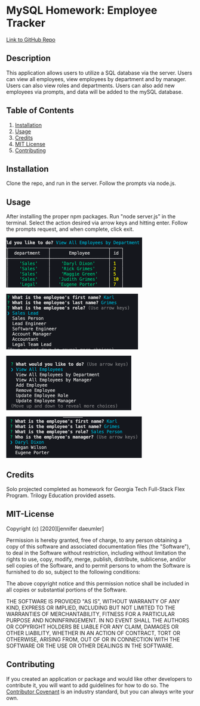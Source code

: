 # MySQL Homework: Employee Tracker

[Link to GitHub Repo](https://github.com/jenniferdaeumler/gt-sql-employee-tracker-homework-12)

## Description

This application allows users to utilize a SQL database via the server. Users can view all employees, view employees by department and by manager. Users can also view roles and departments. Users can also add new employees via prompts, and data will be added to the mySQL database. 

## Table of Contents

1. [Installation](#installation)
2. [Usage](#usage)
3. [Credits](#credits)
4. [MIT License](#mit-license)
5. [Contributing](#contributing)

## Installation

Clone the repo, and run in the server. Follow the prompts via node.js.

## Usage

After installing the proper npm packages. Run "node server.js" in the terminal. Select the action desired via arrow keys and hitting enter. Follow the prompts request, and when complete, click exit.

![Homepage of App](assets/readme.png)

![Note Taking Page](assets/readme2.png)

![Homepage of App](assets/readme3.png)

![Note Taking Page](assets/readme4.png)

## Credits

Solo projected completed as homework for Georgia Tech Full-Stack Flex Program.
Trilogy Education provided assets.

## MIT-License

Copyright (c) [2020][jennifer daeumler]

Permission is hereby granted, free of charge, to any person obtaining a copy
of this software and associated documentation files (the "Software"), to deal
in the Software without restriction, including without limitation the rights
to use, copy, modify, merge, publish, distribute, sublicense, and/or sell
copies of the Software, and to permit persons to whom the Software is
furnished to do so, subject to the following conditions:

The above copyright notice and this permission notice shall be included in all
copies or substantial portions of the Software.

THE SOFTWARE IS PROVIDED "AS IS", WITHOUT WARRANTY OF ANY KIND, EXPRESS OR
IMPLIED, INCLUDING BUT NOT LIMITED TO THE WARRANTIES OF MERCHANTABILITY,
FITNESS FOR A PARTICULAR PURPOSE AND NONINFRINGEMENT. IN NO EVENT SHALL THE
AUTHORS OR COPYRIGHT HOLDERS BE LIABLE FOR ANY CLAIM, DAMAGES OR OTHER
LIABILITY, WHETHER IN AN ACTION OF CONTRACT, TORT OR OTHERWISE, ARISING FROM,
OUT OF OR IN CONNECTION WITH THE SOFTWARE OR THE USE OR OTHER DEALINGS IN THE
SOFTWARE.

## Contributing

If you created an application or package and would like other developers to contribute it, you will want to add guidelines for how to do so. The [Contributor Covenant](https://www.contributor-covenant.org/) is an industry standard, but you can always write your own.
